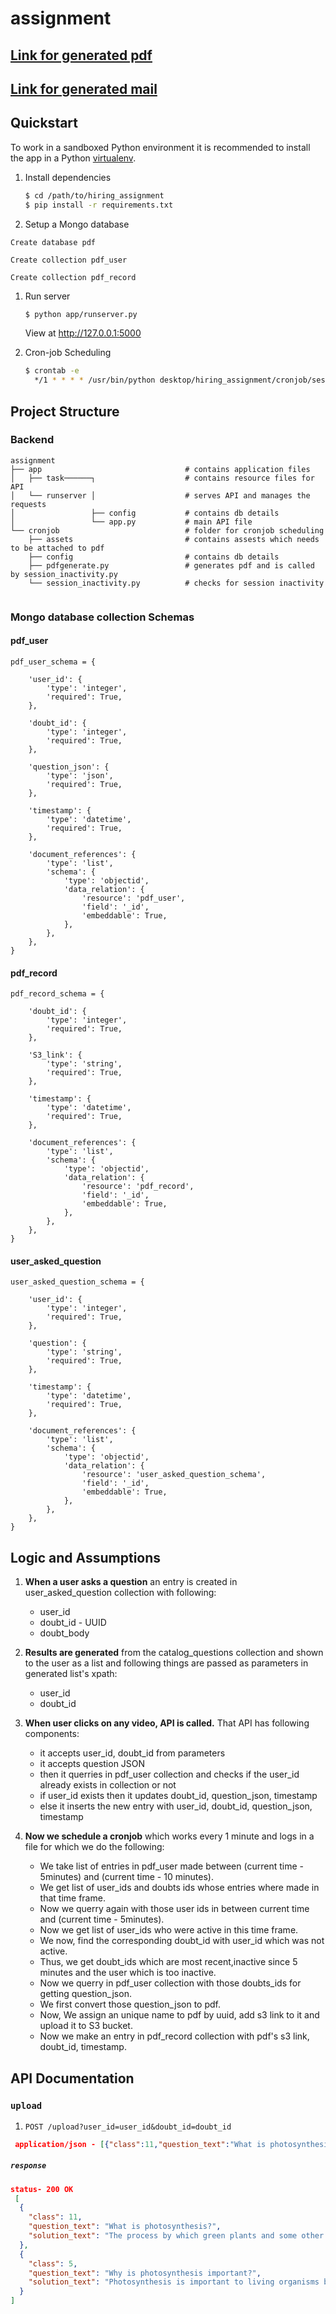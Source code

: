 # assignment

## [Link for generated pdf](https://github.com/akanuragkumar/hiring_assignment/blob/master/8a46cdd1-c81a-4e6b-880c-9cb8f4bca9c9.pdf)

## [Link for generated mail](https://github.com/akanuragkumar/hiring_assignment/blob/master/mailer.png)

## Quickstart

To work in a sandboxed Python environment it is recommended to install the app in a Python [virtualenv](https://pypi.python.org/pypi/virtualenv).

1. Install dependencies

    ```bash
    $ cd /path/to/hiring_assignment
    $ pip install -r requirements.txt
    ```

1. Setup a Mongo database 

  ```Mongodb
Create database pdf

Create collection pdf_user

Create collection pdf_record

```


1. Run server

   ```bash
   $ python app/runserver.py
   ```

   View at http://127.0.0.1:5000
   
1. Cron-job Scheduling

   ```bash
   $ crontab -e
     */1 * * * * /usr/bin/python desktop/hiring_assignment/cronjob/session_inactivity.py >> log.txt
   ```   

## Project Structure

### Backend 
```shell
assignment
├── app                                # contains application files
│   ├── task──────┐                    # contains resource files for API
│   └── runserver │                    # serves API and manages the requests
│                 ├── config           # contains db details
│                 └── app.py           # main API file
└── cronjob                            # folder for cronjob scheduling
    ├── assets                         # contains assests which needs to be attached to pdf
    ├── config                         # contains db details
    ├── pdfgenerate.py                 # generates pdf and is called by session_inactivity.py
    └── session_inactivity.py          # checks for session inactivity 
   
```
### Mongo database collection Schemas
#### pdf_user

```
pdf_user_schema = {

    'user_id': {
        'type': 'integer',
        'required': True,
    },

    'doubt_id': {
        'type': 'integer',
        'required': True,
    },

    'question_json': {
        'type': 'json',
        'required': True,
    },

    'timestamp': {
        'type': 'datetime',
        'required': True,
    },

    'document_references': {
        'type': 'list',
        'schema': {
            'type': 'objectid',
            'data_relation': {
                'resource': 'pdf_user',
                'field': '_id',
                'embeddable': True,
            },
        },
    },
}
```
#### pdf_record

```
pdf_record_schema = {

    'doubt_id': {
        'type': 'integer',
        'required': True,
    },

    'S3_link': {
        'type': 'string',
        'required': True,
    },

    'timestamp': {
        'type': 'datetime',
        'required': True,
    },

    'document_references': {
        'type': 'list',
        'schema': {
            'type': 'objectid',
            'data_relation': {
                'resource': 'pdf_record',
                'field': '_id',
                'embeddable': True,
            },
        },
    },
}
```
#### user_asked_question

```
user_asked_question_schema = {

    'user_id': {
        'type': 'integer',
        'required': True,
    },

    'question': {
        'type': 'string',
        'required': True,
    },

    'timestamp': {
        'type': 'datetime',
        'required': True,
    },

    'document_references': {
        'type': 'list',
        'schema': {
            'type': 'objectid',
            'data_relation': {
                'resource': 'user_asked_question_schema',
                'field': '_id',
                'embeddable': True,
            },
        },
    },
}
```

##  Logic and Assumptions

1. **When a user asks a question**
     an entry is created in user_asked_question collection with following:
    - user_id
    - doubt_id - UUID
    - doubt_body

2. **Results are generated**
     from the catalog_questions collection and shown to the user as a list and following things are passed as parameters in               generated list's xpath:        
    - user_id
    - doubt_id
    
3. **When user clicks on any video, API is called.**
     That API has following components:
    - it accepts user_id, doubt_id from parameters
    - it accepts question JSON
    - then it querries in pdf_user collection and checks if the user_id already exists in collection or not
    - if user_id exists then it updates doubt_id, question_json, timestamp
    - else it inserts the new entry with user_id, doubt_id, question_json, timestamp
 4. **Now we schedule a cronjob**
     which works every 1 minute and logs in a file for which we do the following:      
    - We take list of entries in pdf_user made between (current time - 5minutes) and (current time - 10 minutes).
    - We get list of user_ids and doubts ids whose entries where made in that time frame.
    - Now we querry again with those user ids in between current time and (current time - 5minutes).
    - Now we get list of user_ids who were active in this time frame.
    - We now, find the corresponding doubt_id with user_id which was not active.
    - Thus, we get doubt_ids which are most recent,inactive since 5 minutes and the user which is too inactive.
    - Now we querry in pdf_user collection with those doubts_ids for getting question_json.
    - We first convert those question_json to pdf.
    - Now, We assign an unique name to pdf by uuid, add s3 link to it and upload it to S3 bucket.
    - Now we make an entry in pdf_record collection
    with pdf's s3 link, doubt_id, timestamp.
    

## API Documentation 

### `upload` 

1. `POST /upload?user_id=user_id&doubt_id=doubt_id` 

```json
 application/json - [{"class":11,"question_text":"What is photosynthesis?","solution_text":"The process by which green plants and some other organisms use sunlight to synthesize nutrients from carbon dioxide and water. Photosynthesis in plants generally involves the green pigment chlorophyll and generates oxygen as a by-product."}]
```
##### `response`

```json
status- 200 OK
 [
  {
    "class": 11,
    "question_text": "What is photosynthesis?",
    "solution_text": "The process by which green plants and some other organisms use sunlight to synthesize nutrients from carbon dioxide and water. Photosynthesis in plants generally involves the green pigment chlorophyll and generates oxygen as a by-product."
  },
  {
    "class": 5,
    "question_text": "Why is photosynthesis important?",
    "solution_text": "Photosynthesis is important to living organisms because it is the number one source of oxygen in the atmosphere.Green plants and trees use photosynthesis to make food from sunlight, carbon dioxide and water in the atmosphere: It is their primary source of energy."
  }
]
```



